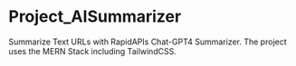 # Project_AISummarizer
 Summarize Text URLs with RapidAPIs Chat-GPT4 Summarizer. The project uses the MERN Stack including TailwindCSS.
